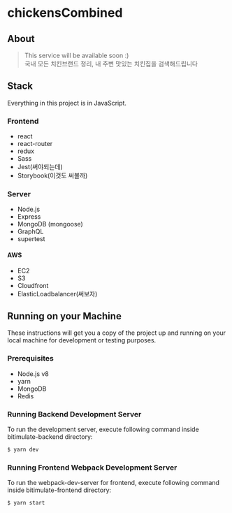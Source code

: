 # chickensCombined

## About

> This service will be available soon :) <br/>
> 국내 모든 치킨브랜드 정리, 내 주변 맛있는 치킨집을 검색해드립니다

## Stack

Everything in this project is in JavaScript.

### Frontend

* react
* react-router
* redux
* Sass
* Jest(써야되는데)
* Storybook(이것도 써볼까)

### Server

* Node.js
* Express
* MongoDB (mongoose)
* GraphQL
* supertest

#### AWS

* EC2
* S3
* Cloudfront
* ElasticLoadbalancer(써보자)

## Running on your Machine

These instructions will get you a copy of the project up and running on your local machine for development or testing purposes.

### Prerequisites

* Node.js v8
* yarn
* MongoDB
* Redis

### Running Backend Development Server

To run the development server, execute following command inside bitimulate-backend directory:

```bash
$ yarn dev
```

### Running Frontend Webpack Development Server

To run the webpack-dev-server for frontend, execute following command inside bitimulate-frontend directory:

```bash
$ yarn start
```
